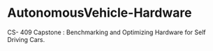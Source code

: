 # AutonomousVehicle-Hardware
CS- 409 Capstone : Benchmarking and Optimizing Hardware for Self Driving Cars.
